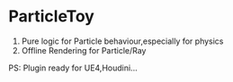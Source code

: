# ParticleToy
1. Pure logic for Particle behaviour,especially for physics  
2. Offline Rendering for Particle/Ray  
  
PS: Plugin ready for UE4,Houdini...
